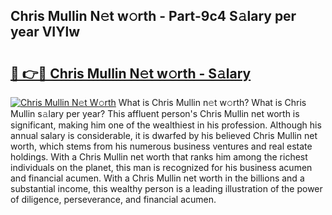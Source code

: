 ## Chris Mullin N𝚎t w𝚘rth - Part-9c4 S𝚊lary per year VIYlw

# <h2><a href="http://gc1ltjh.nevu.top/?p=Chris+Mullin">🔗 👉🔴 Chris Mullin N𝚎t w𝚘rth - S𝚊lary</a></h2>

[![Chris Mullin N𝚎t W𝚘rth](https://i.imgur.com/Oavwk0R.jpeg)](http://gc1ltjh.nevu.top/?p=Chris+Mullin)
What is Chris Mullin n𝚎t w𝚘rth? What is Chris Mullin s𝚊lary per year?
This affluent person's Chris Mullin net worth is significant, making him one of the wealthiest in his profession. Although his annual salary is considerable, it is dwarfed by his believed Chris Mullin net worth, which stems from his numerous business ventures and real estate holdings. With a Chris Mullin net worth that ranks him among the richest individuals on the planet, this man is recognized for his business acumen and financial acumen. With a Chris Mullin net worth in the billions and a substantial income, this wealthy person is a leading illustration of the power of diligence, perseverance, and financial acumen.
